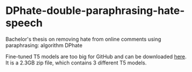 # DPhate-double-paraphrasing-hate-speech
Bachelor's thesis on removing hate from online comments using paraphrasing: algorithm DPhate

Fine-tuned T5 models are too big for GitHub and can be downloaded [here](https://drive.google.com/file/d/16d7xA2BU_-vIsG0Efvw-4JdxyQm9Jwsb/view). It is a 2.3GB zip file, which contains 3 different T5 models.